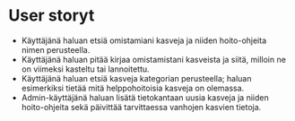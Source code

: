 # User storyt

* Käyttäjänä haluan etsiä omistamiani kasveja ja niiden hoito-ohjeita nimen perusteella.
* Käyttäjänä haluan pitää kirjaa omistamistani kasveista ja siitä, milloin ne on viimeksi kasteltu tai lannoitettu.
* Käyttäjänä haluan etsiä kasveja kategorian perusteella; haluan esimerkiksi tietää mitä helppohoitoisia kasveja on olemassa.
* Admin-käyttäjänä haluan lisätä tietokantaan uusia kasveja ja niiden hoito-ohjeita sekä päivittää tarvittaessa vanhojen kasvien tietoja.
